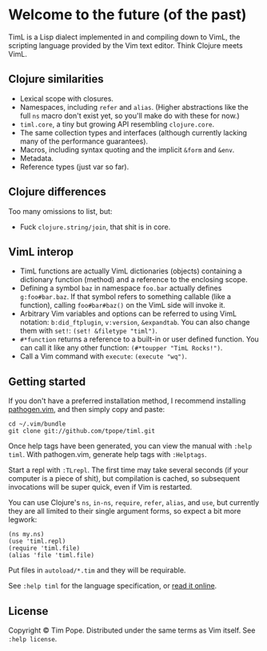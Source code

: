 # Welcome to the future (of the past)

TimL is a Lisp dialect implemented in and compiling down to VimL, the
scripting language provided by the Vim text editor.  Think Clojure meets VimL.

## Clojure similarities

* Lexical scope with closures.
* Namespaces, including `refer` and `alias`.  (Higher abstractions like the
  full `ns` macro don't exist yet, so you'll make do with these for now.)
* `timl.core`, a tiny but growing API resembling `clojure.core`.
* The same collection types and interfaces (although currently lacking many of
  the performance guarantees).
* Macros, including syntax quoting and the implicit `&form` and `&env`.
* Metadata.
* Reference types (just var so far).

## Clojure differences

Too many omissions to list, but:

* Fuck `clojure.string/join`, that shit is in core.

## VimL interop

* TimL functions are actually VimL dictionaries (objects) containing a
  dictionary function (method) and a reference to the enclosing scope.
* Defining a symbol `baz` in namespace `foo.bar` actually defines
  `g:foo#bar.baz`.  If that symbol refers to something callable (like a
  function), calling `foo#bar#baz()` on the VimL side will invoke it.
* Arbitrary Vim variables and options can be referred to using VimL notation:
  `b:did_ftplugin`, `v:version`, `&expandtab`. You can also change them with
  `set!`: `(set! &filetype "timl")`.
* `#*function` returns a reference to a built-in or user defined function.
  You can call it like any other function: `(#*toupper "TimL Rocks!")`.
* Call a Vim command with `execute`: `(execute "wq")`.

## Getting started

If you don't have a preferred installation method, I recommend
installing [pathogen.vim](https://github.com/tpope/vim-pathogen), and
then simply copy and paste:

    cd ~/.vim/bundle
    git clone git://github.com/tpope/timl.git

Once help tags have been generated, you can view the manual with
`:help timl`.  With pathogen.vim, generate help tags with `:Helptags`.

Start a repl with `:TLrepl`.  The first time may take several seconds (if your
computer is a piece of shit), but compilation is cached, so subsequent
invocations will be super quick, even if Vim is restarted.

You can use Clojure's `ns`, `in-ns`, `require`, `refer`, `alias`, and `use`,
but currently they are all limited to their single argument forms, so expect a
bit more legwork:

    (ns my.ns)
    (use 'timl.repl)
    (require 'timl.file)
    (alias 'file 'timl.file)

Put files in `autoload/*.tim` and they will be requirable.

See `:help timl` for the language specification, or [read it
online](https://github.com/tpope/timl/tree/master/doc).

## License

Copyright © Tim Pope.  Distributed under the same terms as Vim itself.  See
`:help license`.
